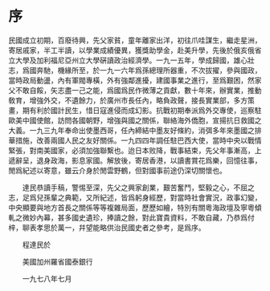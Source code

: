 # 序

民國成立初期，百廢待興，先父家貧，童年離家出洋，初往爪哇謀生，繼走星洲，寄居戚家，半工半讀，以學業成績優異，獲獎助學金，赴美升學，先後於俄亥俄省立大學及加利福尼亞州立大學硏讀政治經濟學。一九一五年，學成歸國，雄心壯志，爲國奔馳，機緣所至，於一九一六年爲孫總理所器重，不次拔擢，參與國政，當時政局動盪，內有軍閥專橫，外有強鄰進擾，建國事業之進行，至爲艱困，然家父不敢自餒，矢志盡一己之能，爲國爲民作微薄之貢獻，數十年來，辦實業，推動敎育，增強外交，不遺餘力，於廣州市長任內，略負政聲，接長實業部，多方策畫，期有利於國計民生，惜日寇進侵而成幻影。抗戰初期奉派爲外交專使，巡察駐歐美中國使館，訪問各國朝野，增強與國之關係，聯絡海外僑胞，宣揚抗日救國之大義。一九三九年奉命出使墨西哥，任內締結中墨友好條約，消弭多年來墨國之排華措施，改善兩國人民之友好關係。一九四四年調任駐巴西大使，當時中央以戰情緊張，對南美國家，必須加強聯繫也。迨日本败降，戰事結束，先父年事漸高，上遞辭呈，退身政海，影息家國。解放後，寄居香港，以讀書賞花爲樂，回憶往事，閒爲紀述以寄意，雖云介身於閒雲野鶴，但對國事前途仍深切關懷也。

　　達民恭讀手稿，警惕至深，先父之興家創業，艱苦奮鬥，堅毅之心，不屈之志，足爲兒孫輩之典範，又所紀述，皆爲躬身經歷，對當時社會實況，政事幻變，中央顯要與地方首長之關係等等複雜局面，歷歷如繪，特別有關粵海政壇及寧粵傾軋之微妙內幕，甚多國史遺珍，捧讀之餘，對此寶貴資料，不敢自藏，乃恭爲付梓，聊表孝思於萬一，幷望能略供治民國史者之參考，是爲序。

　　程達民於

　　美國加州羅省國泰銀行

　　一九七八年七月

